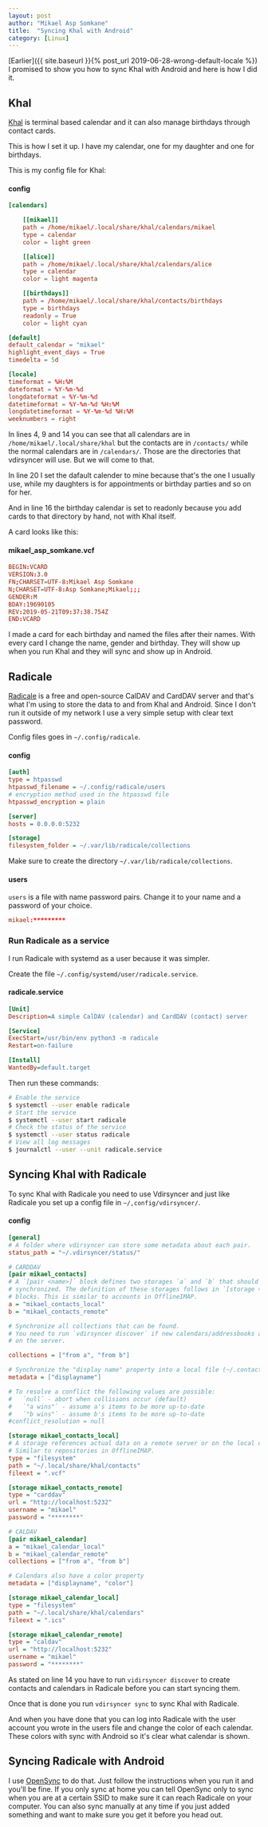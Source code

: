 ```yaml
---
layout: post
author: "Mikael Asp Somkane"
title:  "Syncing Khal with Android"
category: [Linux]
---
```


[Earlier]({{ site.baseurl }}{% post_url 2019-06-28-wrong-default-locale %}) I promised to show you how to sync Khal with Android and here is
how I did it.

## Khal

[Khal][khal] is terminal based calendar and it can also manage birthdays through contact
cards.

This is how I set it up. I have my calendar, one for my daughter and one
for birthdays.

This is my config file for Khal:

#### config

``` conf
[calendars]

    [[mikael]]
    path = /home/mikael/.local/share/khal/calendars/mikael
    type = calendar
    color = light green

    [[alice]]
    path = /home/mikael/.local/share/khal/calendars/alice
    type = calendar
    color = light magenta

    [[birthdays]]
    path = /home/mikael/.local/share/khal/contacts/birthdays
    type = birthdays
    readonly = True
    color = light cyan

[default]
default_calendar = "mikael"
highlight_event_days = True
timedelta = 5d

[locale]
timeformat = %H:%M
dateformat = %Y-%m-%d
longdateformat = %Y-%m-%d
datetimeformat = %Y-%m-%d %H:%M
longdatetimeformat = %Y-%m-%d %H:%M
weeknumbers = right
```

In lines 4, 9 and 14 you can see that all calendars are in
`` /home/mikael/.local/share/khal `` but the contacts are in 
`` /contacts/ `` while the normal calendars are in `` /calendars/ ``. Those are
the directories that vdirsyncer will use. But we will come to that.

In line 20 I set the dafault calender to mine because that's the one I usually
use, while my daughters is for appointments or birthday parties and so on for
her.

And in line 16 the birthday calendar is set to readonly because you add cards to
that directory by hand, not with Khal itself.

A card looks like this:

#### mikael_asp_somkane.vcf

``` conf
BEGIN:VCARD
VERSION:3.0
FN;CHARSET=UTF-8:Mikael Asp Somkane
N;CHARSET=UTF-8:Asp Somkane;Mikael;;;
GENDER:M
BDAY:19690105
REV:2019-05-21T09:37:38.754Z
END:VCARD
```

I made a card for each birthday and named the files after their names. With
every card I change the name, gender and birthday. They will show up when you
run Khal and they will sync and show up in Android.

## Radicale

[Radicale][radicale] is a free and open-source CalDAV and CardDAV server and
that's what I'm using to store the data to and from Khal and Android. Since I
don't run it outside of my network I use a very simple setup with clear text
password.

Config files goes in `` ~/.config/radicale ``.

#### config

``` ini
[auth]
type = htpasswd
htpasswd_filename = ~/.config/radicale/users
# encryption method used in the htpasswd file
htpasswd_encryption = plain

[server]
hosts = 0.0.0.0:5232

[storage]
filesystem_folder = ~/.var/lib/radicale/collections
```

Make sure to create the directory `` ~/.var/lib/radicale/collections ``.

#### users

`` users `` is a file with name password pairs. Change it to your name and a
password of your choice.

``` conf
mikael:*********
```

### Run Radicale as a service

I run Radicale with systemd as a user because it was simpler.

Create the file `` ~/.config/systemd/user/radicale.service ``.

#### radicale.service

``` ini
[Unit]
Description=A simple CalDAV (calendar) and CardDAV (contact) server

[Service]
ExecStart=/usr/bin/env python3 -m radicale
Restart=on-failure

[Install]
WantedBy=default.target
```

Then run these commands:

``` bash
# Enable the service
$ systemctl --user enable radicale
# Start the service
$ systemctl --user start radicale
# Check the status of the service
$ systemctl --user status radicale
# View all log messages
$ journalctl --user --unit radicale.service
```

## Syncing Khal with Radicale

To sync Khal with Radicale you need to use Vdirsyncer and just like Radicale you
set up a config file in `` ~/,config/vdirsyncer/ ``.

#### config

``` ini
[general]
# A folder where vdirsyncer can store some metadata about each pair.
status_path = "~/.vdirsyncer/status/"

# CARDDAV
[pair mikael_contacts]
# A `[pair <name>]` block defines two storages `a` and `b` that should be
# synchronized. The definition of these storages follows in `[storage <name>]`
# blocks. This is similar to accounts in OfflineIMAP.
a = "mikael_contacts_local"
b = "mikael_contacts_remote"

# Synchronize all collections that can be found.
# You need to run `vdirsyncer discover` if new calendars/addressbooks are added
# on the server.

collections = ["from a", "from b"]

# Synchronize the "display name" property into a local file (~/.contacts/displayname).
metadata = ["displayname"]

# To resolve a conflict the following values are possible:
#   `null` - abort when collisions occur (default)
#   `"a wins"` - assume a's items to be more up-to-date
#   `"b wins"` - assume b's items to be more up-to-date
#conflict_resolution = null

[storage mikael_contacts_local]
# A storage references actual data on a remote server or on the local disk.
# Similar to repositories in OfflineIMAP.
type = "filesystem"
path = "~/.local/share/khal/contacts"
fileext = ".vcf"

[storage mikael_contacts_remote]
type = "carddav"
url = "http://localhost:5232"
username = "mikael"
password = "********"

# CALDAV
[pair mikael_calendar]
a = "mikael_calendar_local"
b = "mikael_calendar_remote"
collections = ["from a", "from b"]

# Calendars also have a color property
metadata = ["displayname", "color"]

[storage mikael_calendar_local]
type = "filesystem"
path = "~/.local/share/khal/calendars"
fileext = ".ics"

[storage mikael_calendar_remote]
type = "caldav"
url = "http://localhost:5232"
username = "mikael"
password = "********"
```

As stated on line 14 you have to run `` vidirsyncer discover `` to create
contacts and calendars in Radicale before you can start syncing them.

Once that is done you run `` vdirsyncer sync `` to sync Khal with Radicale.

And when you have done that you can log into Radicale with the user account you
wrote in the users file and change the color of each calendar. These colors with
sync with Android so it's clear what calendar is shown.

## Syncing Radicale with Android

I use [OpenSync][opensync] to do that. Just follow the instructions when you run
it and you'll be fine. If you only sync at home you can tell OpenSync only to
sync when you are at a certain SSID to make sure it can reach Radicale on your
computer. You can also sync manually at any time if you just added something and
want to make sure you get it before you head out.


[khal]: https://github.com/pimutils/khal
[radicale]: https://radicale.org/
[opensync]: https://play.google.com/store/apps/details?id=com.deependhulla.opensync&hl=en

